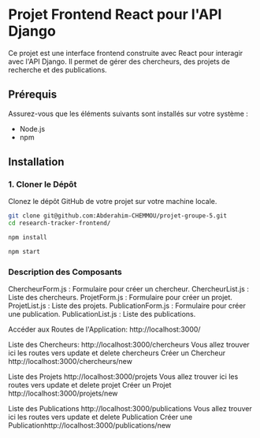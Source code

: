 # Projet Frontend React pour l'API Django

Ce projet est une interface frontend construite avec React pour interagir avec l'API Django. Il permet de gérer des chercheurs, des projets de recherche et des publications.

## Prérequis

Assurez-vous que les éléments suivants sont installés sur votre système :
- Node.js 
- npm 

## Installation

### 1. Cloner le Dépôt

Clonez le dépôt GitHub de votre projet sur votre machine locale.

```bash
git clone git@github.com:Abderahim-CHEMMOU/projet-groupe-5.git
cd research-tracker-frontend/

npm install

npm start
```


### Description des Composants
ChercheurForm.js : Formulaire pour créer un chercheur.
ChercheurList.js : Liste des chercheurs.
ProjetForm.js : Formulaire pour créer un projet.
ProjetList.js : Liste des projets.
PublicationForm.js : Formulaire pour créer une publication.
PublicationList.js : Liste des publications.

Accéder aux Routes de l'Application: http://localhost:3000/

Liste des Chercheurs: http://localhost:3000/chercheurs Vous allez trouver ici les routes vers update et delete chercheurs
Créer un Chercheur http://localhost:3000/chercheurs/new

Liste des Projets http://localhost:3000/projets   Vous allez trouver ici les routes vers update et delete projet
Créer un Projet http://localhost:3000/projets/new

Liste des Publications http://localhost:3000/publications   Vous allez trouver ici les routes vers update et delete Publication
Créer une Publicationhttp://localhost:3000/publications/new

